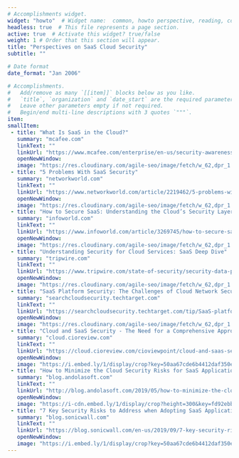 ```yaml
---
# Accomplishments widget.
widget: "howto"  # Widget name:  common, howto perspective, reading, cd-with-jenkins-and-docker  etc
headless: true  # This file represents a page section.
active: true  # Activate this widget? true/false
weight: 1 # Order that this section will appear.
title: "Perspectives on SaaS Cloud Security"
subtitle: ""

# Date format
date_format: "Jan 2006"

# Accomplishments.
#   Add/remove as many `[[item]]` blocks below as you like.
#   `title`, `organization` and `date_start` are the required parameters.
#   Leave other parameters empty if not required.
#   Begin/end multi-line descriptions with 3 quotes `"""`.
item:
smallItem: 
 - title: "What Is SaaS in the Cloud?"
   summary: "mcafee.com"
   linkText: ""
   linkUrl: "https://www.mcafee.com/enterprise/en-us/security-awareness/cloud/what-is-saas.html"
   openNewWindow: 
   image: "https://res.cloudinary.com/agile-seo/image/fetch/w_62,dpr_1.0,d_blank_am8gzx.png/https%3A%2F%2Flogo.clearbit.com%2Fmcafee.com%3Fsize%3D250"
 - title: "5 Problems With SaaS Security"
   summary: "networkworld.com"
   linkText: ""
   linkUrl: "https://www.networkworld.com/article/2219462/5-problems-with-saas-security.html"
   openNewWindow: 
   image: "https://res.cloudinary.com/agile-seo/image/fetch/w_62,dpr_1.0,d_blank_am8gzx.png/https%3A%2F%2Flogo.clearbit.com%2Fnetworkworld.com%3Fsize%3D250"
 - title: "How to Secure SaaS: Understanding the Cloud’s Security Layers"
   summary: "infoworld.com"
   linkText: ""
   linkUrl: "https://www.infoworld.com/article/3269745/how-to-secure-saas-understanding-the-clouds-security-layers.html"
   openNewWindow: 
   image: "https://res.cloudinary.com/agile-seo/image/fetch/w_62,dpr_1.0,d_blank_am8gzx.png/https%3A%2F%2Flogo.clearbit.com%2Finfoworld.com%3Fsize%3D250"
 - title: "Understanding Security for Cloud Services: SaaS Deep Dive"
   summary: "tripwire.com"
   linkText: ""
   linkUrl: "https://www.tripwire.com/state-of-security/security-data-protection/cloud/security-cloud-services-saas-deep-dive/"
   openNewWindow: 
   image: "https://res.cloudinary.com/agile-seo/image/fetch/w_62,dpr_1.0,d_blank_am8gzx.png/https%3A%2F%2Flogo.clearbit.com%2Ftripwire.com%3Fsize%3D250"
 - title: "SaaS Platform Security: The Challenges of Cloud Network Security"
   summary: "searchcloudsecurity.techtarget.com"
   linkText: ""
   linkUrl: "https://searchcloudsecurity.techtarget.com/tip/SaaS-platform-security-The-challenges-of-cloud-network-security"
   openNewWindow: 
   image: "https://res.cloudinary.com/agile-seo/image/fetch/w_62,dpr_1.0,d_blank_am8gzx.png/https%3A%2F%2Flogo.clearbit.com%2Fsearchcloudsecurity.techtarget.com%3Fsize%3D250"
 - title: "Cloud and SaaS Security - The Need for a Comprehensive Approach"
   summary: "cloud.cioreview.com"
   linkText: ""
   linkUrl: "https://cloud.cioreview.com/cioviewpoint/cloud-and-saas-security-the-need-for-a-comprehensive-approach-nid-26216-cid-17.html"
   openNewWindow: 
   image: "https://i.embed.ly/1/display/crop?key=50aa67cde6b4412daf350e3f34226686&width=200&height=150&errorurl=https%3A%2F%2Fs2-embed-ly.s3.amazonaws.com%2Fdisplay%2Fv1%2Fimages%2Flogo.png&url=https%3A%2F%2Fwww.cioreview.com%2Fimage%2Fcioreview-200x200.jpg"
 - title: "How to Minimize the Cloud Security Risks for SaaS Application"
   summary: "blog.andolasoft.com"
   linkText: ""
   linkUrl: "http://blog.andolasoft.com/2019/05/how-to-minimize-the-cloud-security-risks-for-saas-application.html"
   openNewWindow: 
   image: "https://i-cdn.embed.ly/1/display/crop?height=300&key=fd92ebbc52fc43fb98f69e50e7893c13&url=http%3A%2F%2Fblog.andolasoft.com%2Fwp-content%2Fuploads%2F2019%2F05%2FHow-to-Minimize-the-Cloud-Security-Risks-for-SaaS-Application.png&width=636"
 - title: "7 Key Security Risks to Address when Adopting SaaS Applications"
   summary: "blog.sonicwall.com"
   linkText: ""
   linkUrl: "https://blog.sonicwall.com/en-us/2019/09/7-key-security-risks-to-address-when-adopting-saas-applications/"
   openNewWindow: 
   image: "https://i.embed.ly/1/display/crop?key=50aa67cde6b4412daf350e3f34226686&width=200&height=150&errorurl=https%3A%2F%2Fs2-embed-ly.s3.amazonaws.com%2Fdisplay%2Fv1%2Fimages%2Flogo.png&url=https%3A%2F%2Fblog.sonicwall.com%2Fwp-content%2Fuploads%2Fimages%2Ffeatured%2FSaaS-Security-for-Office-365-and-Gmail.png"
---
```

   
